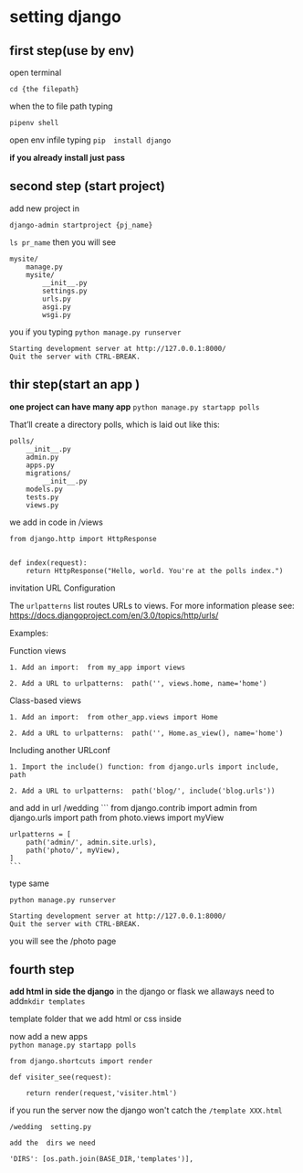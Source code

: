 # setting django 

## first step(use by env)

open terminal


`cd {the filepath} `


when the to file path typing


`pipenv shell`


open env infile typing
`pip  install django`


**if you already install just pass**

## second step (start project)
add new project in


`django-admin startproject {pj_name}`

`ls pr_name`
then you will see

```
mysite/
    manage.py
    mysite/
        __init__.py
        settings.py
        urls.py
        asgi.py
        wsgi.py
```


you if you typing
`python manage.py runserver`


```
Starting development server at http://127.0.0.1:8000/
Quit the server with CTRL-BREAK.
```
## thir step(start an app )

**one project can have many app**
`python manage.py startapp polls`

That’ll create a directory polls, which is laid out like this:
```
polls/
    __init__.py
    admin.py
    apps.py
    migrations/
        __init__.py
    models.py
    tests.py
    views.py

```

we add  in code in /views

```
from django.http import HttpResponse


def index(request):
    return HttpResponse("Hello, world. You're at the polls index.")
```

invitation URL Configuration

The `urlpatterns` list routes URLs to views. For more information please see:
    https://docs.djangoproject.com/en/3.0/topics/http/urls/

Examples:

Function views

    1. Add an import:  from my_app import views

    2. Add a URL to urlpatterns:  path('', views.home, name='home')

Class-based views
 
    1. Add an import:  from other_app.views import Home
 
    2. Add a URL to urlpatterns:  path('', Home.as_view(), name='home')

Including another URLconf

    1. Import the include() function: from django.urls import include, path

    2. Add a URL to urlpatterns:  path('blog/', include('blog.urls'))



and add in url /wedding
    ```
    from django.contrib import admin
    from django.urls import path
    from photo.views import myView

    urlpatterns = [
        path('admin/', admin.site.urls),
        path('photo/', myView),
    ]
    ```

type same

`python manage.py runserver`


```
Starting development server at http://127.0.0.1:8000/
Quit the server with CTRL-BREAK.
```


you will see the /photo page

## fourth step

**add html in side the django**
in the django or flask we allaways need to 
add`mkdir templates` 


template folder that we add html or css inside  


now add a new apps  
`python manage.py startapp polls`


```
from django.shortcuts import render

def visiter_see(request):

    return render(request,'visiter.html')
```
if you run the server now the django won't catch the  `/template XXX.html` 

```
/wedding  setting.py

add the  dirs we need

'DIRS': [os.path.join(BASE_DIR,'templates')],
```